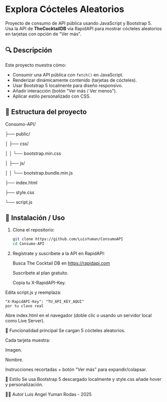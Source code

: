 # Explora Cócteles Aleatorios

Proyecto de consumo de API pública usando JavaScript y Bootstrap 5.  
Usa la API de **TheCocktailDB** vía RapidAPI para mostrar cócteles aleatorios en tarjetas con opción de "Ver más".

## 🔍 Descripción

Este proyecto muestra cómo:
- Consumir una API pública con `fetch()` en JavaScript.
- Renderizar dinámicamente contenido (tarjetas de cócteles).
- Usar Bootstrap 5 localmente para diseño responsivo.
- Añadir interacción (botón "Ver más / Ver menos").
- Aplicar estilo personalizado con CSS.

## 📁 Estructura del proyecto
Consumo-API/

├── public/

│   ├── css/

│   │   └── bootstrap.min.css

│   ├── js/

│   │   └── bootstrap.bundle.min.js

├── index.html

├── style.css

└── script.js


## 🚀 Instalación / Uso

1. Clona el repositorio:
   ```bash
   git clone https://github.com/LuisYuman/ConsumoAPI
   cd Consumo-API
2. Regístrate y suscríbete a la API en RapidAPI:

    Busca The Cocktail DB en https://rapidapi.com

    Suscríbete al plan gratuito.

    Copia tu X-RapidAPI-Key.

Edita script.js y reemplaza:

    "X-RapidAPI-Key": "TU_API_KEY_AQUI"
    por tu clave real

Abre index.html en el navegador (doble clic o usando un servidor local como Live Server).

🧠 Funcionalidad principal
Se cargan 5 cócteles aleatorios.

Cada tarjeta muestra:

Imagen.

Nombre.

Instrucciones recortadas + botón "Ver más" para expandir/colapsar.

🎨 Estilo
Se usa Bootstrap 5 descargado localmente y style.css añade hover y personalización.

👨‍💻 Autor
Luis Angel Yuman Rodas - 2025




